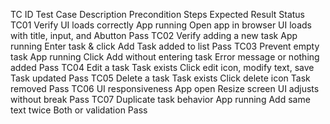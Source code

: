 TC ID	Test Case Description	    Precondition	Steps	                            Expected Result	                  Status
TC01	Verify UI loads correctly	App running	    Open app in browser	                UI loads with title, input, and Abutton	                                                                                                                                                                    Pass
TC02	Verify adding a new task	App running	    Enter task & click Add	            Task added to list	                Pass
TC03	Prevent empty task	        App running	    Click Add without entering task	    Error message or nothing added	    Pass
TC04	Edit a task	                Task exists	    Click edit icon, modify text, save	Task updated	                    Pass
TC05	Delete a task	            Task exists	    Click delete icon	                Task removed	                    Pass
TC06	UI responsiveness	        App open	    Resize screen	                    UI adjusts without break	        Pass
TC07	Duplicate task behavior	    App running	    Add same text twice	                Both or validation	                Pass
